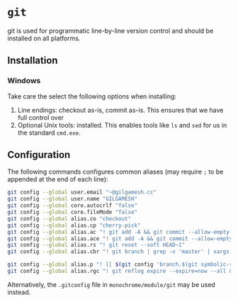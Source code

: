 # `git`

git is used for programmatic line-by-line version control and should be installed on all platforms.

## Installation

### Windows

Take care the select the following options when installing:

1. Line endings: checkout as-is, commit as-is. This ensures that we have full control over 
2. Optional Unix tools: installed. This enables tools like `ls` and `sed` for us in the standard `cmd.exe`.

## Configuration

The following commands configures common aliases (may require `;` to be appended at the end of each line):

```bash
git config --global user.email "~@gilgamesh.cc"
git config --global user.name "GILGAMESH"
git config --global core.autocrlf "false"
git config --global core.fileMode "false"
git config --global alias.co "checkout"
git config --global alias.cp "cherry-pick"
git config --global alias.ac "! git add -A && git commit --allow-empty-message -am"
git config --global alias.ace "! git add -A && git commit --allow-empty --allow-empty-message -am ''"
git config --global alias.rs "! git reset --soft HEAD~1"
git config --global alias.cbr "! git branch | grep -v 'master' | xargs git branch -D"

git config --global alias.p "! [[ $(git config 'branch.$(git symbolic-ref --short HEAD).merge') = '' ]] && git push -u origin $(git symbolic-ref --short HEAD) || git push"
git config --global alias.rgc "! git reflog expire --expire=now --all && git gc --prune=now --aggressive"
```

Alternatively, the `.gitconfig` file in `monochrome/module/git` may be used instead.
